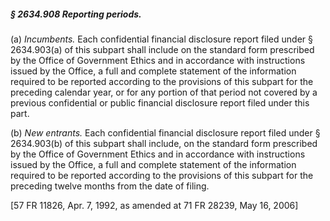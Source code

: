 ##### § 2634.908 Reporting periods. #####

(a) *Incumbents.* Each confidential financial disclosure report filed under § 2634.903(a) of this subpart shall include on the standard form prescribed by the Office of Government Ethics and in accordance with instructions issued by the Office, a full and complete statement of the information required to be reported according to the provisions of this subpart for the preceding calendar year, or for any portion of that period not covered by a previous confidential or public financial disclosure report filed under this part.

(b) *New entrants.* Each confidential financial disclosure report filed under § 2634.903(b) of this subpart shall include, on the standard form prescribed by the Office of Government Ethics and in accordance with instructions issued by the Office, a full and complete statement of the information required to be reported according to the provisions of this subpart for the preceding twelve months from the date of filing.

[57 FR 11826, Apr. 7, 1992, as amended at 71 FR 28239, May 16, 2006]